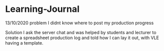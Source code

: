 # Learning-Journal

13/10/2020
problem
I didnt know where to post my production progress

Solution
I ask the server chat and was helped by students and lecturer to create a spreadsheet production log and told how I can lay it out, with VLE having a template.
